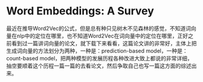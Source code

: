 # Word Embeddings: A Survey

最近在推导Word2Vec的公式，但是总有种只见树木不见森林的感觉，不知道词向量在nlp中的定位在哪里，也不知道Word2Vec在词向量中的定位在哪里，正好之前看到过一篇讲词向量的论文，就下载下来看看，这篇论文讲的非常好，主体上把生成词向量的方法划分为两种，一种是：prediction-based model，一种是：count-based model，把两种模型的发展历程各种改进大致上都说的非常详细，抽空要顺着这个历程一篇一篇的去看论文，然后争取自己也写一篇这方面的综述出来。

